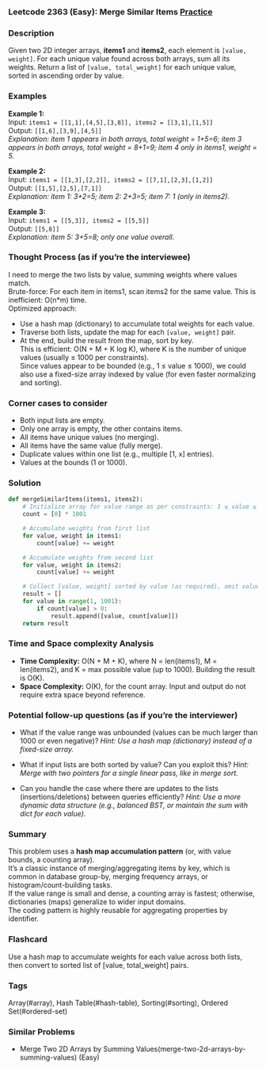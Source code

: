 ### Leetcode 2363 (Easy): Merge Similar Items [Practice](https://leetcode.com/problems/merge-similar-items)

### Description  
Given two 2D integer arrays, **items1** and **items2**, each element is `[value, weight]`. For each unique value found across both arrays, sum all its weights. Return a list of `[value, total_weight]` for each unique value, sorted in ascending order by value.

### Examples  

**Example 1:**  
Input: `items1 = [[1,1],[4,5],[3,8]], items2 = [[3,1],[1,5]]`  
Output: `[[1,6],[3,9],[4,5]]`  
*Explanation: item 1 appears in both arrays, total weight = 1+5=6; item 3 appears in both arrays, total weight = 8+1=9; item 4 only in items1, weight = 5.*

**Example 2:**  
Input: `items1 = [[1,3],[2,2]], items2 = [[7,1],[2,3],[1,2]]`  
Output: `[[1,5],[2,5],[7,1]]`  
*Explanation: item 1: 3+2=5; item 2: 2+3=5; item 7: 1 (only in items2).*

**Example 3:**  
Input: `items1 = [[5,3]], items2 = [[5,5]]`  
Output: `[[5,8]]`  
*Explanation: item 5: 3+5=8; only one value overall.*

### Thought Process (as if you’re the interviewee)  
I need to merge the two lists by value, summing weights where values match.  
Brute-force: For each item in items1, scan items2 for the same value. This is inefficient: O(n\*m) time.  
Optimized approach:  
- Use a hash map (dictionary) to accumulate total weights for each value.
- Traverse both lists, update the map for each `[value, weight]` pair.
- At the end, build the result from the map, sort by key.  
This is efficient: O(N + M + K log K), where K is the number of unique values (usually ≤ 1000 per constraints).  
Since values appear to be bounded (e.g., 1 ≤ value ≤ 1000), we could also use a fixed-size array indexed by value (for even faster normalizing and sorting).

### Corner cases to consider  
- Both input lists are empty.
- Only one array is empty, the other contains items.
- All items have unique values (no merging).
- All items have the same value (fully merge).
- Duplicate values within one list (e.g., multiple [1, x] entries).
- Values at the bounds (1 or 1000).

### Solution

```python
def mergeSimilarItems(items1, items2):
    # Initialize array for value range as per constraints: 1 ≤ value ≤ 1000, so index up to 1000
    count = [0] * 1001

    # Accumulate weights from first list
    for value, weight in items1:
        count[value] += weight

    # Accumulate weights from second list
    for value, weight in items2:
        count[value] += weight

    # Collect [value, weight] sorted by value (as required), omit value=0
    result = []
    for value in range(1, 1001):
        if count[value] > 0:
            result.append([value, count[value]])
    return result
```

### Time and Space complexity Analysis  

- **Time Complexity:** O(N + M + K), where N = len(items1), M = len(items2), and K = max possible value (up to 1000). Building the result is O(K).
- **Space Complexity:** O(K), for the count array. Input and output do not require extra space beyond reference.

### Potential follow-up questions (as if you’re the interviewer)  

- What if the value range was unbounded (values can be much larger than 1000 or even negative)?
  *Hint: Use a hash map (dictionary) instead of a fixed-size array.*

- What if input lists are both sorted by value? Can you exploit this?
  *Hint: Merge with two pointers for a single linear pass, like in merge sort.*

- Can you handle the case where there are updates to the lists (insertions/deletions) between queries efficiently?
  *Hint: Use a more dynamic data structure (e.g., balanced BST, or maintain the sum with dict for each value).*

### Summary
This problem uses a **hash map accumulation pattern** (or, with value bounds, a counting array).  
It’s a classic instance of merging/aggregating items by key, which is common in database group-by, merging frequency arrays, or histogram/count-building tasks.    
If the value range is small and dense, a counting array is fastest; otherwise, dictionaries (maps) generalize to wider input domains.  
The coding pattern is highly reusable for aggregating properties by identifier.


### Flashcard
Use a hash map to accumulate weights for each value across both lists, then convert to sorted list of [value, total_weight] pairs.

### Tags
Array(#array), Hash Table(#hash-table), Sorting(#sorting), Ordered Set(#ordered-set)

### Similar Problems
- Merge Two 2D Arrays by Summing Values(merge-two-2d-arrays-by-summing-values) (Easy)